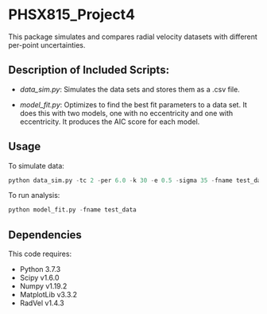 # PHSX815_Project4

This package simulates and compares radial velocity datasets with different per-point uncertainties.


## Description of Included Scripts:

* *data_sim.py*: Simulates the data sets and stores them as a .csv file.

* *model_fit.py*: Optimizes to find the best fit parameters to a data set. It does this with two models, one with no eccentricity and one with eccentricity. It produces the AIC score for each model.

## Usage

To simulate data:

```python
python data_sim.py -tc 2 -per 6.0 -k 30 -e 0.5 -sigma 35 -fname test_data
```

To run analysis:
```python
python model_fit.py -fname test_data
```
 

## Dependencies

This code requires:
* Python 3.7.3
* Scipy v1.6.0
* Numpy v1.19.2
* MatplotLib v3.3.2
* RadVel v1.4.3
